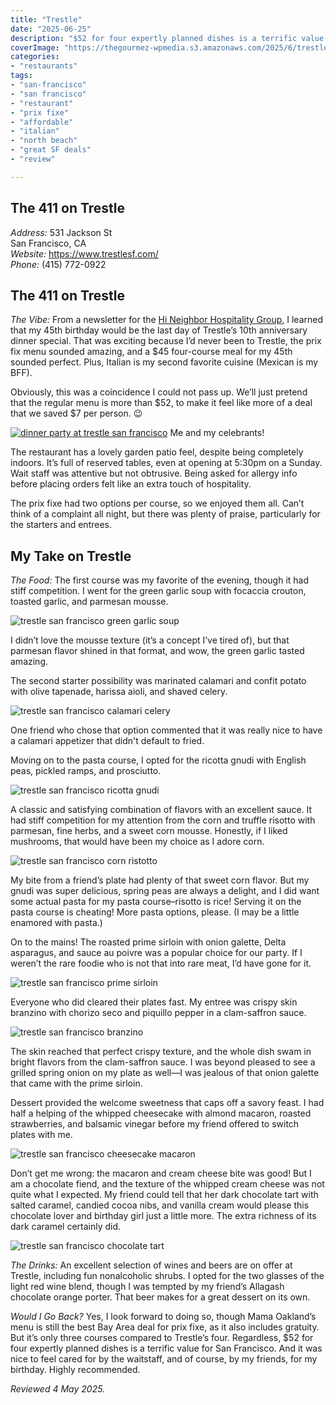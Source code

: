 ```yaml
---
title: "Trestle"
date: "2025-06-25"
description: "$52 for four expertly planned dishes is a terrific value for San Francisco. The prix fixe had two options per course, so we enjoyed them all. Can’t think of a complaint all night."
coverImage: "https://thegourmez-wpmedia.s3.amazonaws.com/2025/6/trestle+(2).jpg"
categories:
- "restaurants"
tags:
- "san-francisco"
- "san francisco"
- "restaurant"
- "prix fixe"
- "affordable"
- "italian"
- "north beach"
- "great SF deals"
- "review"

---
```


## The 411 on Trestle

*Address:* 531 Jackson St\
San Francisco, CA\
*Website:* <https://www.trestlesf.com/>\
*Phone:* (415) 772-0922

## The 411 on Trestle

*The Vibe:* From a newsletter for the [Hi Neighbor Hospitality Group,](https://www.hineighborsf.com/) I learned that my 45th birthday would be the last day of Trestle’s 10th anniversary dinner special. That was exciting because I’d never been to Trestle, the prix fix menu sounded amazing, and a \$45 four-course meal for my 45th sounded perfect. Plus, Italian is my second favorite cuisine (Mexican is my BFF).

Obviously, this was a coincidence I could not pass up. We’ll just pretend that the regular menu is more than \$52, to make it feel like more of a deal that we saved \$7 per person. 😉

<div class="caption">

[![dinner party at trestle san francisco](https://thegourmez-wpmedia.s3.amazonaws.com/2025/6/trestle+(7).jpg)](https://thegourmez-wpmedia.s3.amazonaws.com/2025/6/trestle+(7).jpg) Me and my celebrants! </div>

The restaurant has a lovely garden patio feel, despite being completely indoors. It’s full of reserved tables, even at opening at 5:30pm on a Sunday. Wait staff was attentive but not obtrusive. Being asked for allergy info before placing orders felt like an extra touch of hospitality.

The prix fixe had two options per course, so we enjoyed them all. Can’t think of a complaint all night, but there was plenty of praise, particularly for the starters and entrees.

## My Take on Trestle

*The Food:* The first course was my favorite of the evening, though it had stiff competition. I went for the green garlic soup with focaccia crouton, toasted garlic, and parmesan mousse.

![trestle san francisco green garlic soup](https://thegourmez-wpmedia.s3.amazonaws.com/2025/6/trestle+(9).jpg)

I didn’t love the mousse texture (it’s a concept I’ve tired of), but that parmesan flavor shined in that format, and wow, the green garlic tasted amazing.

The second starter possibility was marinated calamari and confit potato with olive tapenade, harissa aioli, and shaved celery.

![trestle san francisco calamari celery](https://thegourmez-wpmedia.s3.amazonaws.com/2025/6/trestle+(8).jpg)

One friend who chose that option commented that it was really nice to have a calamari appetizer that didn't default to fried.

Moving on to the pasta course, I opted for the ricotta gnudi with English peas, pickled ramps, and prosciutto.

![trestle san francisco ricotta gnudi](https://thegourmez-wpmedia.s3.amazonaws.com/2025/6/trestle+(2).jpg)

A classic and satisfying combination of flavors with an excellent sauce. It had stiff competition for my attention from the corn and truffle risotto with parmesan, fine herbs, and a sweet corn mousse. Honestly, if I liked mushrooms, that would have been my choice as I adore corn.

![trestle san francisco corn ristotto](https://thegourmez-wpmedia.s3.amazonaws.com/2025/6/trestle+(1).jpg)

My bite from a friend’s plate had plenty of that sweet corn flavor. But my gnudi was super delicious, spring peas are always a delight, and I did want some actual pasta for my pasta course–risotto is rice! Serving it on the pasta course is cheating! More pasta options, please. (I may be a little enamored with pasta.)

On to the mains! The roasted prime sirloin with onion galette, Delta asparagus, and sauce au poivre was a popular choice for our party. If I weren’t the rare foodie who is not that into rare meat, I’d have gone for it.

![trestle san francisco prime sirloin](https://thegourmez-wpmedia.s3.amazonaws.com/2025/6/trestle+(3).jpg)

Everyone who did cleared their plates fast. My entree was crispy skin branzino with chorizo seco and piquillo pepper in a clam-saffron sauce.

![trestle san francisco branzino](https://thegourmez-wpmedia.s3.amazonaws.com/2025/6/trestle+(4).jpg)

The skin reached that perfect crispy texture, and the whole dish swam in bright flavors from the clam-saffron sauce. I was beyond pleased to see a grilled spring onion on my plate as well—I was jealous of that onion galette that came with the prime sirloin.

Dessert provided the welcome sweetness that caps off a savory feast. I had half a helping of the whipped cheesecake with almond macaron, roasted strawberries, and balsamic vinegar before my friend offered to switch plates with me.

![trestle san francisco cheesecake macaron](https://thegourmez-wpmedia.s3.amazonaws.com/2025/6/trestle+(6).jpg)

Don’t get me wrong: the macaron and cream cheese bite was good! But I am a chocolate fiend, and the texture of the whipped cream cheese was not quite what I expected. My friend could tell that her dark chocolate tart with salted caramel, candied cocoa nibs, and vanilla cream would please this chocolate lover and birthday girl just a little more. The extra richness of its dark caramel certainly did.

![trestle san francisco chocolate tart](https://thegourmez-wpmedia.s3.amazonaws.com/2025/6/trestle+(5).jpg)

*The Drinks:* An excellent selection of wines and beers are on offer at Trestle, including fun nonalcoholic shrubs. I opted for the two glasses of the light red wine blend, though I was tempted by my friend’s Allagash chocolate orange porter. That beer makes for a great dessert on its own.

*Would I Go Back?* Yes, I look forward to doing so, though Mama Oakland’s menu is still the best Bay Area deal for prix fixe, as it also includes gratuity. But it’s only three courses compared to Trestle’s four. Regardless, \$52 for four expertly planned dishes is a terrific value for San Francisco. And it was nice to feel cared for by the waitstaff, and of course, by my friends, for my birthday. Highly recommended.

*Reviewed 4 May 2025.*
